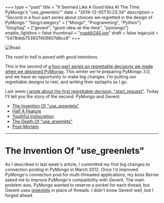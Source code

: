 +++
type = "post"
title = "It Seemed Like A Good Idea At The Time: PyMongo's \"use_greenlets\""
date = "2014-12-05T10:23:34"
description = "Second in a four-part series about choices we regretted in the design of PyMongo."
"blog/category" = ["Mongo", "Programming", "Python"]
"blog/tag" = ["gevent", "good-idea-at-the-time", "pymongo"]
enable_lightbox = false
thumbnail = "road@240.jpg"
draft = false
legacyid = "5478deb753937409607d8cc8"
+++

<p><img style="display:block; margin-left:auto; margin-right:auto;" src="road.jpg" alt="Road" title="Road" /></p>
<p><em>The road to hell is paved with good intentions.</em></p>
<p>This is the second of <a href="/blog/good-idea-at-the-time-pymongo/">a four-part series on regrettable decisions we made when we designed PyMongo</a>. This winter we're preparing PyMongo 3.0, and we have an opportunity to make big changes. I'm putting our regrettable designs to rest, and writing their epitaphs as I go.</p>
<p>Last week <a href="/blog/good-idea-at-the-time-pymongo-start-request/">I wrote about the first regrettable decision, "start_request"</a>. Today I'll tell you the story of the second: PyMongo and Gevent.</p>
<div class="toc">
<ul>
<li><a href="#the-invention-of-use_greenlets">The Invention Of "use_greenlets"</a></li>
<li><a href="#half-a-feature">Half A Feature</a></li>
<li><a href="#youthful-indiscretion">Youthful Indiscretion</a></li>
<li><a href="#the-death-of-use_greenlets">The Death Of "use_greenlets"</a></li>
<li><a href="#post-mortem">Post-Mortem</a></li>
</ul>
</div>
<hr />
<h1 id="the-invention-of-use_greenlets">The Invention Of "use_greenlets"</h1>
<p>As I described in last week's article, I committed my first big changes to connection pooling in PyMongo in March 2012. Once I'd improved PyMongo's connection pool for multi-threaded applications, my boss Bernie asked me to improve PyMongo's compatibility with Gevent. The main problem was, PyMongo wanted to reserve a socket for each thread, but Gevent uses <a href="https://greenlet.readthedocs.org/">greenlets</a> in place of threads. I didn't know Gevent well, but I forged ahead.</p>
<!--

Gevent Release 0.13.0 (Jul 14, 2010)

Release highlights:

Added gevent.local module. Fixed issue #24. Thanks to Ted Suzman.

https://code.google.com/p/gevent/issues/detail?id=24

-->

<p>I <a href="https://github.com/mongodb/mongo-python-driver/commit/72d780081252c72be004ba483b1ed16f7ec6a490">added a "use_greenlets" option to PyMongo</a>; if True, PyMongo reserved a socket for each greenlet. I made a separate connection pool class called GreenletPool: it shared most of its code with the standard Pool, but instead of using a threadlocal to associate sockets with threads, it used a simple dict to associate sockets with greenlets. A <a href="https://docs.python.org/2/library/weakref.html#weakref.ref">weakref callback</a> ensured that the greenlet's socket was reclaimed when the greenlet died.</p>
<h1 id="half-a-feature">Half A Feature</h1>
<p>The "use_greenlet" option and the GreenletPool didn't add too much complexity to PyMongo. But my error was this: I only gave Gevent users half a feature. My "improvement" was as practical as adding half a wheel to a bicycle.</p>
<p>At the time, I clearly described my half-feature in PyMongo's documentation:</p>
<blockquote>
<p><strong>Using Gevent Without Threads</strong></p>
<p>Typically when using Gevent, you will run <code>from gevent import monkey; monkey.patch_all()</code> early in your program's execution. From then on, all thread-related Python functions will act on greenlets instead of threads, and PyMongo will treat greenlets as if they were threads transparently. Each greenlet will use a socket exclusively by default.</p>
<p><strong>Using Gevent With Threads</strong></p>
<p>If you need to use standard Python threads in the same process as Gevent and greenlets, you can run only <code>monkey.patch_socket()</code>, and create a Connection instance with <code>use_greenlets=True</code>. The Connection will use a special greenlet-aware connection pool that allocates a socket for each greenlet, ensuring consistent reads in Gevent.</p>
<p>ReplicaSetConnection with <code>use_greenlets=True</code> will also use a greenlet-aware pool. Additionally, it will use a background greenlet instead of a background thread to monitor the state of the replica set.</p>
</blockquote>
<p>Hah! In my commit message, I claimed I'd "improved Gevent compatibility." What exactly did I mean? I meant you could use PyMongo after calling Gevent's <code>patch_socket()</code> without having to call <code>patch_thread()</code>. But who would do that? What conceivable use case had I enabled? After all, once you've called <code>patch_socket()</code>, regular multi-threaded networking code doesn't work. So I had <em>not</em> allowed you to mix Gevent and non-Gevent code in one application.</p>
<p><strong>Update</strong>: Peter Hansen explained to me exactly what I was missing, and <a href="/blog/pymongo-use-greenlets-followup/">I've written a followup article in response</a>.</p>
<p>What was I thinking? Maybe I thought "use_greenlets" worked around <a href="https://code.google.com/p/gevent/issues/detail?id=24">a bug in Gevent's threadlocals</a>, but Gevent fixed that bug two years prior, so that's not the answer.</p>
<p>I suppose "use_greenlets" allowed you to use PyMongo with multiple Gevent loops, one loop per OS thread. Gevent does support this pattern, but I'm uncertain how useful it is since the Global Interpreter Lock prevents OS threads from running Python code concurrently. I'd written some clever code that was probably useless, and I greatly confused Gevent users about how they should use PyMongo.</p>
<h1 id="youthful-indiscretion">Youthful Indiscretion</h1>
<p>It's been three years since I added "use_greenlets". The company was so young then. We were called 10gen, and we were housed on Fifth Avenue in Manhattan, above a nail salon. The office was cramped and every seat was taken. There was no place to talk: my future boss Steve Francia interviewed me walking around Union Square. Eliot Horowitz and I negotiated my salary in the stairwell. The hardwood floors were bent and squeaky. The first day I came to work I wore motorcycle boots, and the racket they made on those bad floors made me so self-conscious I never wore them to work again. When I sat down, my chair rolled downhill from my desk and bumped into Meghan Gill behind me.</p>
<p>The company was young and so was I. When Bernie asked me to improve PyMongo's compatibility with Gevent, I should've thought much harder about what that meant. Instead of the half-feature I wrote, I should have given you either a whole feature or no feature.</p>
<p>The whole feature would have allowed you to use PyMongo with Gevent and no monkey-patching at all, provided that you set "use_greenlets". If "use_greenlets" was set to True, PyMongo would associate sockets with greenlets instead of threads, <em>and</em> it would use Gevent's socket implementation instead of the standard library's. This would allow Gevent to properly suspend the current greenlet while awaiting network I/O, but you could still mix Gevent and non-Gevent code in one application.</p>
<h1 id="the-death-of-use_greenlets">The Death Of "use_greenlets"</h1>
<p>But even better than the whole feature is no feature. So that is what I have implemented for PyMongo 3.0: in the next major release, <a href="https://jira.mongodb.org/browse/PYTHON-512">PyMongo will have no Gevent-specific code at all</a>. PyMongo will work with Gevent's <code>monkey.patch_all()</code> just like any other Python library does, and <code>use_greenlets</code> is gone. In our continuous integration server we'll test Gevent and, if practical, other monkey-patching frameworks like Eventlet and Greenhouse, to make sure they work with PyMongo. But we won't privilege Gevent over the other frameworks, nor distort PyMongo's design for the sake of a half-feature no one can use.</p>
<h1 id="post-mortem">Post-Mortem</h1>
<p>The lesson here is obvious: gather requirements. It's harder for an open source author to gather requirements than it is for a commercial software vendor, but it's far from impossible. Gevent has a mailing list, after all. At the time it didn't occur to me to discuss with Gevent users what they wanted from PyMongo.</p>
<p>Nowadays I'd know better. Especially when I'm not scratching my own itch, when I'm integrating with a library I don't use, I need to define rigorously what need I'm filling. Otherwise I'm meeting you in a foreign country with a ship full of the wrong goods for trade.</p>
<p>The same challenge presents itself to me now with Motor, my async driver for MongoDB. So far Motor has only worked with Tornado, an async framework I've used and know well. But I'm going to start integrating Motor with asyncio and, eventually, Twisted, and I need to be awfully careful about gathering requirements. One technique I'll use is <a href="/blog/eating-your-own-hamster-food/">eating my own hamster food</a>: Before I release the version of Motor that supports asyncio, I'll port Motor-Blog, the software that runs this site, from Tornado to asyncio. That way there will be at least one real-world application that uses Motor and asyncio before I release the new version.</p>
<hr />
<p><em>The next installment in "It Seemed Like A Good Idea At The Time" is <a href="/blog/good-idea-at-the-time-pymongo-copy-database/">PyMongo's "copy_database"</a>.</em></p>
    